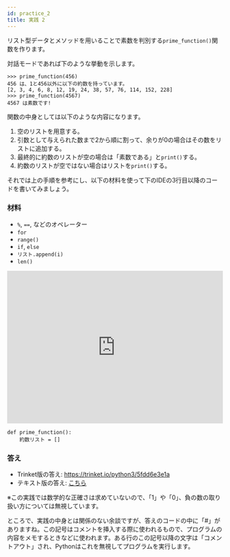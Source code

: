 ```yaml
---
id: practice_2
title: 実践 2
---
```


リスト型データとメソッドを用いることで素数を判別する`prime_function()`関数を作ります。 

対話モードであれば下のような挙動を示します。 

```
>>> prime_function(456)
456 は、1と456以外に以下の約数を持っています。
[2, 3, 4, 6, 8, 12, 19, 24, 38, 57, 76, 114, 152, 228]
>>> prime_function(4567)
4567 は素数です!
```

関数の中身としては以下のような内容になります。 

1.  空のリストを用意する。 
1.  引数として与えられた数まで2から順に割って、余りが0の場合はその数をリストに追加する。 
1.  最終的に約数のリストが空の場合は「素数である」と`print()`する。 
1.  約数のリストが空ではない場合はリストを`print()`する。 

それでは上の手順を参考にし、以下の材料を使って下のIDEの3行目以降のコードを書いてみましょう。 

### 材料 

* `%`, `==`, などのオペレーター 
* `for`
* `range()`
* `if`, `else`
* `リスト.append(i)`
* `len()`

<iframe  allowfullscreen="" frameborder="0" height="356" marginheight="0" marginwidth="0" src="https://trinket.io/embed/python3/b6f6e7ffcc?runOption=run" width="100%"></iframe>

```
def prime_function():
    約数リスト = []
```

### 答え 

*  Trinket版の答え: <a href="https://trinket.io/python3/5fdd6e3e1a" target="_blank">https://trinket.io/python3/5fdd6e3e1a</a>
*  テキスト版の答え: [こちら](practice_2_answer)

※この実践では数学的な正確さは求めていないので、「1」や「0」、負の数の取り扱い方については無視しています。 

ところで、実践の中身とは関係のない余談ですが、答えのコードの中に「#」がありますね。この記号はコメントを挿入する際に使われるもので、プログラムの内容をメモするときなどに使われます。ある行のこの記号以降の文字は「コメントアウト」され、Pythonはこれを無視してプログラムを実行します。 
